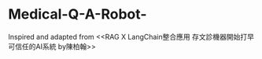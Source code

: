 # Medical-Q-A-Robot-
Inspired and adapted from &lt;&lt;RAG X LangChain整合應用 存文診機器開始打早可信任的AI系統 by陳柏翰>>
